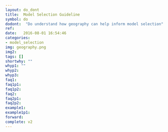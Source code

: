 ```yaml
---
layout: do_dont
title:  Model Selection Guideline
symbol: do
dodont:  "Do understand how geography can help inform model selection"
ref:  
date:   2016-08-01 16:54:46
categories:
- model_selection
img: geography.png
img2: 
tags: []
shortwhy: ""
whyp1: ""
whyp2:
whyp3:
faq1:
faq1p1:
faq1p2:
faq2: 
faq2p1:
faq2p2:
example1:
example1p1:
forward:
complete: v2
---
```

